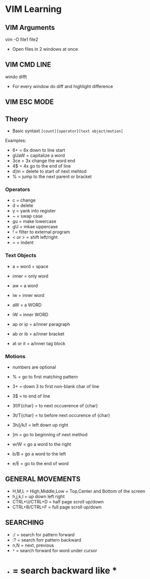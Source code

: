 # VIM Learning

## VIM Arguments
vim -O file1 file2
- Open files in 2 windows at once


## VIM CMD LINE
windo difft 
- For every window do diff and highlight difference


## VIM ESC MODE


## Theory
- Basic syntaxt
`[count][operator][text object/motion]`


Examples:
- 6+ = 6x down to line start
- gUaW = capitalize a word
- 3ce = 3x change the word end
- 4$ = 4x go to the end of line
- d]m = delete to start of next mehtod
- % = jump to the next parent or bracket


### Operators
- c = change
- d = delete
- y = yank into register
- ~ = swap case
- gu = make lowercase
- gU = mkae uppercase
- ! = filter to external program
- < or > = shift left/right
- = = indent

### Text Objects
- a = word + space
- inner = only word

- aw = a word
- iw = inner word
- aW = a WORD
- iW = inner WORD
- ap or ip = a/inner paragraph
- ab or ib = a/inner bracket
- at or it = a/inner tag block

### Motions
- numbers are optional

- % = go to first matching pattern
- 3+ = down 3 to first non-blank char of line
- 3$ = to end of line
- 3f/F{char} = to next occuerence of {char}
- 3t/T{char} = to before next occurence of {char}
- 3h/j/k/l = left down up right
- ]m = go to beginning of next method
- w/W = go a word to the right
- b/B = go a word to the left
- e/E = go to the end of word

## GENERAL MOVEMENTS
- H,M,L = High,Middle,Low = Top,Center and Bottom of the screen
- h,j,k,l = up down left right
- CTRL+U/CTRL+D = half page scroll up/down
- CTRL+B/CTRL+F = full page scroll up/down

## SEARCHING
- :/<pattern> = search for pattern forward
- :?<pattern> = search forr pattern backward
- n,N = next, previous
- `*` = search forward for word under cursor
- # = search backward like *

 

